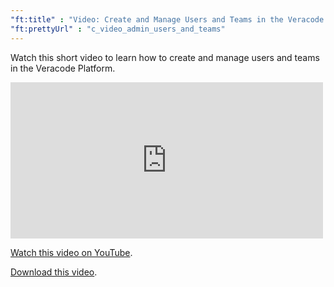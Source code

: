 ```yaml
---
"ft:title" : "Video: Create and Manage Users and Teams in the Veracode Platform"
"ft:prettyUrl" : "c_video_admin_users_and_teams"
---
```


Watch this short video to learn how to create and manage users and teams in the Veracode Platform.

<iframe width="500" height="250" src="https://www.youtube.com/embed/yrz3BlYE77M"
title="Create and Manage Users and Teams in the Veracode Platform" frameborder="0" allow="accelerometer;
autoplay; clipboard-write; encrypted-media; gyroscope; picture-in-picture"
allowfullscreen></iframe>

[Watch this video on YouTube](https://www.youtube.com/embed/yrz3BlYE77M).

[Download this video](https://d3pn0dtbjseokt.cloudfront.net/Administer_Users_and_Teams.mp4).

